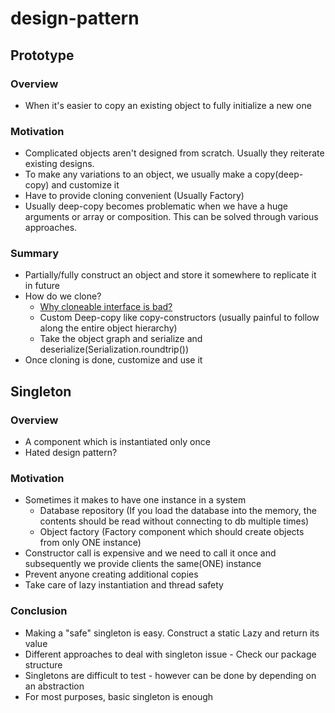 # design-pattern

## Prototype

### Overview
* When it's easier to copy an existing object to fully initialize a new one

### Motivation
* Complicated objects aren't designed from scratch. Usually they reiterate existing designs. 
* To make any variations to an object, we usually make a copy(deep-copy) and customize it
* Have to provide cloning convenient (Usually Factory)
* Usually deep-copy becomes problematic when we have a huge arguments or array or composition. This can be solved through various approaches. 

### Summary
* Partially/fully construct an object and store it somewhere to replicate it in future
* How do we clone? 
    * [Why cloneable interface is bad?](https://www.artima.com/intv/bloch13.html)
    * Custom Deep-copy like copy-constructors (usually painful to follow along the entire object hierarchy)
    * Take the object graph and serialize and deserialize(Serialization.roundtrip())
* Once cloning is done, customize and use it

## Singleton

### Overview
* A component which is instantiated only once
* Hated design pattern?

### Motivation
* Sometimes it makes to have one instance in a system
    * Database repository (If you load the database into the memory, the contents should be read without connecting to db multiple times)
    * Object factory (Factory component which should create objects from only ONE instance)
* Constructor call is expensive and we need to call it once and subsequently we provide clients the same(ONE) instance
* Prevent anyone creating additional copies
* Take care of lazy instantiation and thread safety

### Conclusion
* Making a "safe" singleton is easy. Construct a static Lazy<T> and return its value
* Different approaches to deal with singleton issue - Check our package structure
* Singletons are difficult to test - however can be done by depending on an abstraction
* For most purposes, basic singleton is enough

    
    